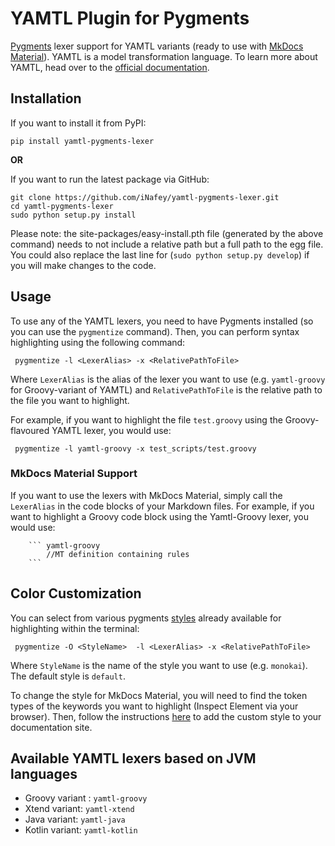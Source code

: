# YAMTL Plugin for Pygments
[Pygments](https://pygments.org/) lexer support for YAMTL variants (ready to use with [MkDocs Material](https://squidfunk.github.io/mkdocs-material/)). YAMTL is a model transformation language. To learn more about YAMTL, head over to the [official documentation](https://yamtl.github.io/).

## Installation

If you want to install it from PyPI:
```
pip install yamtl-pygments-lexer
```

**OR**

If you want to run the latest package via GitHub:
```
git clone https://github.com/iNafey/yamtl-pygments-lexer.git
cd yamtl-pygments-lexer
sudo python setup.py install
```
Please note: the site-packages/easy-install.pth file (generated by the above command) needs to not include a relative path but a full path to the egg file. You could also replace the last line for (``sudo python setup.py develop``) if you will make changes to the code.


## Usage

To use any of the YAMTL lexers, you need to have Pygments installed (so you can use the ``pygmentize`` command). Then, you can perform syntax highlighting using the following command:

```
 pygmentize -l <LexerAlias> -x <RelativePathToFile>
```

Where ``LexerAlias`` is the alias of the lexer you want to use (e.g. ``yamtl-groovy`` for Groovy-variant of YAMTL) and ``RelativePathToFile`` is the relative path to the file you want to highlight.

For example, if you want to highlight the file ``test.groovy`` using the Groovy-flavoured YAMTL lexer, you would use:

```
 pygmentize -l yamtl-groovy -x test_scripts/test.groovy
```

### MkDocs Material Support

If you want to use the lexers with MkDocs Material, simply call the ``LexerAlias`` in the code blocks of your Markdown files. For example, if you want to highlight a Groovy code block using the Yamtl-Groovy lexer, you would use:

```
    ``` yamtl-groovy
        //MT definition containing rules
    ```
```

## Color Customization

You can select from various pygments [styles](https://pygments.org/styles/) already available for highlighting within the terminal:

```
 pygmentize -O <StyleName>  -l <LexerAlias> -x <RelativePathToFile>
```

Where ``StyleName`` is the name of the style you want to use (e.g. ``monokai``). The default style is ``default``.

To change the style for MkDocs Material, you will need to find the token types of the keywords you want to highlight (Inspect Element via your browser). Then, follow the instructions [here](https://squidfunk.github.io/mkdocs-material/reference/code-blocks/#custom-syntax-theme) to add the custom style to your documentation site.


## Available YAMTL lexers based on JVM languages

* Groovy variant : ``yamtl-groovy``
* Xtend variant: ``yamtl-xtend``
* Java variant: ``yamtl-java``
* Kotlin variant: ``yamtl-kotlin``
